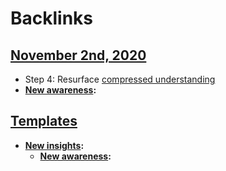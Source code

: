 
# Backlinks
## [November 2nd, 2020](<November 2nd, 2020.md>)
- Step 4: Resurface [compressed understanding](<compressed understanding.md>)
- **[New awareness](<New awareness.md>):**

## [Templates](<Templates.md>)
- **[New insights](<New insights.md>):**
    - **[New awareness](<New awareness.md>):**

